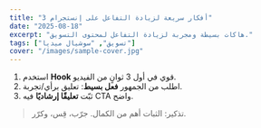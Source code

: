 ```yaml
---
title: "3 أفكار سريعة لزيادة التفاعل على إنستجرام"
date: "2025-08-18"
excerpt: "هاكات بسيطة ومجربة لزيادة التفاعل لمحتوى التسويق."
tags: ["تسويق", "سوشيال ميديا"]
cover: "/images/sample-cover.jpg"
---
```


1. استخدم **Hook** قوي في أول 3 ثوانٍ من الفيديو.
2. اطلب من الجمهور **فعل بسيط**: تعليق برأي/تجربة.
3. ثبّت **تعليقًا إرشاديًا** فيه CTA واضح.

> تذكير: الثبات أهم من الكمال. جرّب، قِس، وكرّر.
